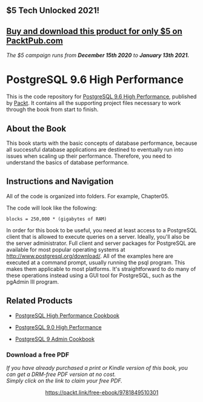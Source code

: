 ## $5 Tech Unlocked 2021!
[Buy and download this product for only $5 on PacktPub.com](https://www.packtpub.com/)
-----
*The $5 campaign         runs from __December 15th 2020__ to __January 13th 2021.__*

# PostgreSQL 9.6 High Performance
This is the code repository for [PostgreSQL 9.6 High Performance](https://www.packtpub.com/big-data-and-business-intelligence/postgresql-high-performance-second-edition?utm_source=github&utm_medium=repository&utm_campaign=9781784392970), published by [Packt](https://www.packtpub.com/?utm_source=github). It contains all the supporting project files necessary to work through the book from start to finish.
## About the Book
This book starts with the basic concepts of database performance, because all successful database applications are destined to eventually run into issues when scaling up their performance. Therefore, you need to understand the basics of database performance.
## Instructions and Navigation
All of the code is organized into folders. For example, Chapter05.



The code will look like the following:
```
blocks = 250,000 * (gigabytes of RAM)
```

In order for this book to be useful, you need at least access to a PostgreSQL client that is allowed to execute queries on a server. Ideally, you'll also be the server administrator. Full client and server packages for PostgreSQL are available for most popular operating systems at http://www.postgresql.org/download/. All of the examples here are executed at a command prompt, usually running the psql program. This makes them applicable to most platforms. It's straightforward to do many of these operations instead using a GUI tool for PostgreSQL, such as the pgAdmin III program.

## Related Products
* [PostgreSQL High Performance Cookbook](https://www.packtpub.com/big-data-and-business-intelligence/postgresql-high-performance-cookbook?utm_source=github&utm_medium=repository&utm_campaign=9781785284335)

* [PostgreSQL 9.0 High Performance](https://www.packtpub.com/big-data-and-business-intelligence/postgresql-90-high-performance?utm_source=github&utm_medium=repository&utm_campaign=9781849510301)

* [PostgreSQL 9 Admin Cookbook](https://www.packtpub.com/big-data-and-business-intelligence/postgresql-9-admin-cookbook?utm_source=github&utm_medium=repository&utm_campaign=9781849510288)
### Download a free PDF

 <i>If you have already purchased a print or Kindle version of this book, you can get a DRM-free PDF version at no cost.<br>Simply click on the link to claim your free PDF.</i>
<p align="center"> <a href="https://packt.link/free-ebook/9781849510301">https://packt.link/free-ebook/9781849510301 </a> </p>